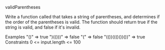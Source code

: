 validParentheses

Write a function called that takes a string of parentheses, and determines if the order of the parentheses is valid. The function should return true if the string is valid, and false if it's invalid.

Examples
"()" => true
")(()))" => false
"(" => false
"(())((()())())" => true
Constraints
0 <= input.length <= 100
